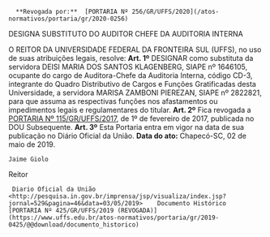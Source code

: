       **Revogada por:**  [PORTARIA Nº 256/GR/UFFS/2020](/atos-normativos/portaria/gr/2020-0256) 

   DESIGNA SUBSTITUTO DO AUDITOR CHEFE DA AUDITORIA INTERNA  

 O REITOR DA UNIVERSIDADE FEDERAL DA FRONTEIRA SUL (UFFS), no uso de suas atribuições legais, resolve:   **Art. 1º**  DESIGNAR como substituta da servidora DEISI MARIA DOS SANTOS KLAGENBERG, SIAPE nº 1646105, ocupante do cargo de Auditora-Chefe da Auditoria Interna, código CD-3, integrante do Quadro Distributivo de Cargos e Funções Gratificadas desta Universidade, a servidora MARISA ZAMBONI PIEREZAN, SIAPE nº 2822821, para que assuma as respectivas funções nos afastamentos ou impedimentos legais e regulamentares do titular.   **Art. 2º**  Fica revogada a [PORTARIA Nº 115/GR/UFFS/2017](https://www.uffs.edu.br/atos-normativos/portaria/gr/2017-0115), de 1º de fevereiro de 2017, publicada no DOU Subsequente.   **Art. 3º**  Esta Portaria entra em vigor na data de sua publicação no Diário Oficial da União.      **Data do ato:** Chapecó-SC, 02 de maio de 2019.   
 

    Jaime Giolo   
 Reitor 

     Diario Oficial da União <http://pesquisa.in.gov.br/imprensa/jsp/visualiza/index.jsp?jornal=529&pagina=46&data=03/05/2019>    Documento Histórico  [PORTARIA Nº 425/GR/UFFS/2019 (REVOGADA)](https://www.uffs.edu.br/atos-normativos/portaria/gr/2019-0425/@@download/documento_historico)     
      